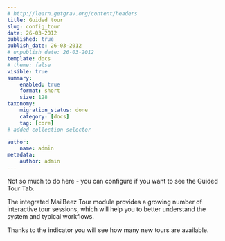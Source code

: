 ```yaml
---
# http://learn.getgrav.org/content/headers
title: Guided tour
slug: config_tour
date: 26-03-2012
published: true
publish_date: 26-03-2012
# unpublish_date: 26-03-2012
template: docs
# theme: false
visible: true
summary:
    enabled: true
    format: short
    size: 128
taxonomy:
    migration_status: done
    category: [docs]
    tag: [core]
# added collection selector

author:
    name: admin
metadata:
    author: admin
---
```


Not so much to do here - you can configure if you want to see the Guided Tour Tab.

The integrated MailBeez Tour module provides a growing number of interactive tour sessions, which will help you to better understand the system and typical workflows.

Thanks to the indicator you will see how many new tours are available.